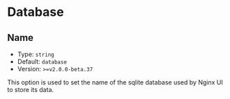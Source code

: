# Database

## Name
- Type: `string`
- Default: `database`
- Version: `>=v2.0.0-beta.37`

This option is used to set the name of the sqlite database used by Nginx UI to store its data.
